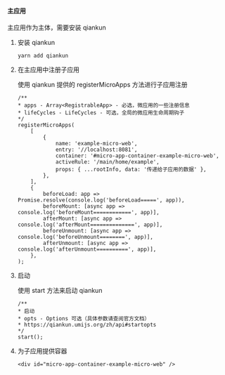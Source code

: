 #### 主应用

主应用作为主体，需要安装 qiankun

1.  安装 qiankun

    ```
    yarn add qiankun
    ```

2.  在主应用中注册子应用

    使用 qiankun 提供的 registerMicroApps 方法进行子应用注册

    ```
    /**
    * apps - Array<RegistrableApp> - 必选，微应用的一些注册信息
    * lifeCycles - LifeCycles - 可选，全局的微应用生命周期钩子
    */
    registerMicroApps(
        [
            {
                name: 'example-micro-web',
                entry: '//localhost:8081',
                container: '#micro-app-container-example-micro-web',
                activeRule: '/main/home/example',
                props: { ...rootInfo, data: '传递给子应用的数据' },
            },
        ],
        {
            beforeLoad: app => Promise.resolve(console.log('beforeLoad=====', app)),
            beforeMount: [async app => console.log('beforeMount============', app)],
            afterMount: [async app => console.log('afterMount==============', app)],
            beforeUnmount: [async app => console.log('beforeUnmount========', app)],
            afterUnmount: [async app => console.log('afterUnmount==========', app)],
        },
    );
    ```

3.  启动

    使用 start 方法来启动 qiankun

    ```
    /**
    * 启动
    * opts - Options 可选（具体参数请查阅官方文档）
    * https://qiankun.umijs.org/zh/api#startopts
    */
    start();
    ```

4.  为子应用提供容器

    ```
    <div id="micro-app-container-example-micro-web" />
    ```
